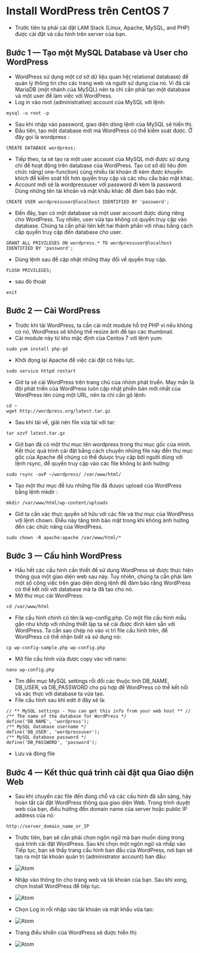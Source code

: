 # Install WordPress trên CentOS 7 # 
- Trước tiên ta phải cài đặt LAM  Stack (Linux, Apache, MySQL, and PHP) được cài đặt và cấu hình trên server của bạn.
## Bước 1 — Tạo một MySQL Database và User cho WordPress ##
- WordPress sử dụng một cơ sở dữ liệu quan hệ( relational database) để quản lý thông tin cho các trang web và người sử dụng của nó. Vì đã cài MariaDB (một nhánh của MySQL) nên ta chỉ cần phải tạo một database và một user để làm việc với WordPress.
- Log in vào root (administrative) account của MySQL với lệnh:
```
mysql -u root -p
```
- Sau khi nhập vào password, giao diện dòng lệnh của MySQL sẽ hiển thị.
- Đầu tiên, tạo một database mới mà WordPress có thể kiểm soát được. Ở đây gọi là wordpress :
```
CREATE DATABASE wordpress;
```
- Tiếp theo, ta sẽ tạo ra một user account của MySQL mới được sử dụng chỉ để hoạt động trên database của WordPress. Tạo cơ sở dữ liệu đơn chức năng( one-function) cùng nhiều tài khoản đi kèm được khuyến khích để kiểm soát tốt hơn quyền truy cập và các nhu cầu bảo mật khác.
- Account mới sẽ là wordpressuser với password đi kèm là password. Dùng những tên tài khoản và mật khẩu khác để đảm bảo bảo mật.
```
CREATE USER wordpressuser@localhost IDENTIFIED BY 'password';
```
- Đến đây, bạn có một database và một user account được dùng riêng cho WordPress. Tuy nhiên, user vừa tạo không có quyền truy cập vào database. Chúng ta cần phải liên kết hai thành phần với nhau bằng cách cấp quyền truy cập đến database cho user.
```
GRANT ALL PRIVILEGES ON wordpress.* TO wordpressuser@localhost IDENTIFIED BY 'password';
```
- Dùng lệnh sau để cập nhật những thay đổi về quyền truy cập.
```
FLUSH PRIVILEGES;
```
- sau đó thoát 
```
exit
```

## Bước 2 — Cài WordPress ## 
- Trước khi tải WordPress, ta cần cài một module hỗ trợ PHP vì nếu không có nó, WordPress sẽ không thể resize ảnh để tạo các thumbnail.
- Cài module này từ kho mặc định của Centos 7 với lệnh yum:
```
sudo yum install php-gd
```
- Khởi đọng lại Apache để việc cài đặt có hiệu lực.
```
sudo service httpd restart
```
- Giờ ta sẽ cài WordPress trên trang chủ của nhóm phát truển. May mắn là đội phát triển của WordPress luôn cập nhật phiển bản mới nhất của WordPress lên cùng một URL, nên ta chỉ cần gõ lệnh:
```
cd ~
wget http://wordpress.org/latest.tar.gz
```
- Sau khi tải về, giải nén file vừa tải với tar:
```
tar xzvf latest.tar.gz
```
- Giờ bạn đã có một thư mục tên wordpress trong thư mục gốc của mình. Kết thúc quá trình cài đặt bằng cách chuyền những file này đến thư mục gốc của Apache để chúng có thể đưuọc truy cập bởi người dùng với lệnh rsync, để quyền truy cập vào các file không bị ảnh hưởng:
```
sudo rsync -avP ~/wordpress/ /var/www/html/
```
- Tạo một thư mục để lưu những file đã đưuọc upload của WordPress bằng lệnh mkdir :
```
mkdir /var/www/html/wp-content/uploads
```
- Giờ ta cần xác thực quyền sở hữu với các file và thư mục của WordPress với lệnh chown. Điều này tăng tính bảo mật trong khi không ảnh hưởng đến các chức năng của WordPress.
```
sudo chown -R apache:apache /var/www/html/*
```
## Bước 3 — Cấu hình WordPress ## 
- Hầu hết các cấu hình cần thiết để sử dụng WordPress sẽ được thực hiện thông qua một giao diện web sau này. Tuy nhiên, chúng ta cần phải làm một số công việc trên giao diện dòng lệnh để đảm bảo rằng WordPress có thể kết nối với database mà ta đã tạo cho nó.
- Mở thư mục cài WordPress:
```
cd /var/www/html
```
- File cấu hình chính có tên là wp-config.php. Có một file cấu hình mẫu gần như khớp với những thiết lập ta sẽ cài được đính kèm sẵn với WordPress. Ta cần sao chép nó vào vị trí file cấu hình trên, để WordPress có thể nhận biết và sử dụng nó:
```
cp wp-config-sample.php wp-config.php
```
- Mở file cấu hình vừa được copy vào với nano:
```
nano wp-config.php
```
- Tìm đến mục MySQL settings rồi đổi các thuộc tính DB_NAME, DB_USER, và DB_PASSWORD cho pù hợp để WordPress có thể kết nối và xác thực với database ta vừa tạo.
- File cấu hình sau khi edit ở đây sẽ là:
```
// ** MySQL settings - You can get this info from your web host ** //
/** The name of the database for WordPress */
define('DB_NAME', 'wordpress');
/** MySQL database username */
define('DB_USER', 'wordpressuser');
/** MySQL database password */
define('DB_PASSWORD', 'password');
```
- Lưu và đóng file 

## Bước 4 — Kết thúc quá trình cài đặt qua Giao diện Web ## 
- Sau khi chuyển các file đến đúng chỗ và các cấu hình đã sẵn sàng, hãy hoàn tất cài đặt WordPress thông qua giao diện Web. Trong trình duyệt web của bạn, điều hướng đến domain name của server hoặc public IP address của nó:
```
http://server_domain_name_or_IP
```
- Trước tiên, bạn sẽ cần phải chọn ngôn ngữ mà bạn muốn dùng trong quá trình cài đặt WordPress. Sau khi chọn một ngôn ngữ và nhấp vào Tiếp tục, bạn sẽ thấy trang cấu hình ban đầu của WordPress, nơi bạn sẽ tạo ra một tài khoản quản trị (administrator account) ban đầu:

- ![Atom](https://i.imgur.com/rU1rLEr.png)

- Nhập vào thông tin cho trang web và tài khoản của bạn. Sau khi xong, chọn Install WordPress để tiếp tục.
- ![Atom](https://i.imgur.com/FDtSPeQ.png)

- Chọn Log in rồi nhập vào tài khoản và mật khẩu vừa tạo:
- ![Atom](https://i.imgur.com/rM1eEx2.png)

- Trang điều khiển của WordPress sẽ được hiển thị:
- ![Atom](https://i.imgur.com/AkjmMSb.png)






